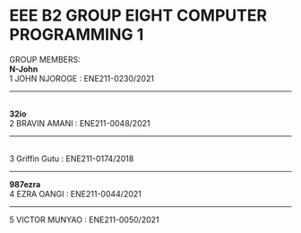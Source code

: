 # EEE B2 GROUP EIGHT COMPUTER PROGRAMMING 1<br/></n>
GROUP MEMBERS: <br/>
   <b>N-John</b><br/> 
   1 JOHN NJOROGE : ENE211-0230/2021<hr/>   
   <b>32io</b><br/> 
   2 BRAVIN AMANI : ENE211-0048/2021<hr/>   
   3 Griffin Gutu  : ENE211-0174/2018<hr/> 
   <b>987ezra</b><br/> 
   4 EZRA OANGI : ENE211-0044/2021<hr/> 
   5 VICTOR MUNYAO : ENE211-0050/2021<br/>
    
